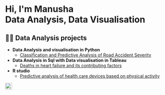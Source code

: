<h1>Hi, I'm Manusha <br/><a>Data Analysis</a>, <a>Data Visualisation</a></h1>

<h2>👨‍💻 Data Analysis projects</h2>

- <b>Data Analysis and visualisation in Python</b>
  - [Classification and Predictive Analysis of Road Accident Severity](https://github.com/ManushaGadde/Classification-and-predictive-analysis-of-road-accidents-severity)
- <b> Data Analysis in Sql with Data visualisation in Tableau</b>
  - [Deaths in heart failure and its contributing factors](https://github.com/ManushaGadde/Relation-database) 
- <b>R studio</b>
  - [Predictive analysis of health care devices based on physical activity](https://github.com/ManushaGadde/Predictive-analysis-of-health-care-devices-based-on-physical-activity)






[<img align="left" alt="JoshMadakor | LinkedIn" width="22px" src="https://cdn.jsdelivr.net/npm/simple-icons@v3/icons/linkedin.svg" />][linkedin]




[linkedin]: https://www.linkedin.com/in/manusha-gadde-45517a220/



